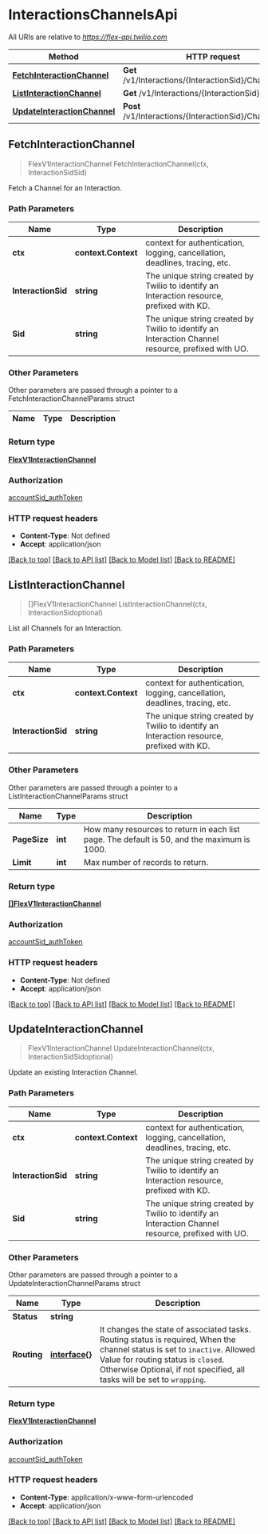# InteractionsChannelsApi

All URIs are relative to *https://flex-api.twilio.com*

Method | HTTP request | Description
------------- | ------------- | -------------
[**FetchInteractionChannel**](InteractionsChannelsApi.md#FetchInteractionChannel) | **Get** /v1/Interactions/{InteractionSid}/Channels/{Sid} | 
[**ListInteractionChannel**](InteractionsChannelsApi.md#ListInteractionChannel) | **Get** /v1/Interactions/{InteractionSid}/Channels | 
[**UpdateInteractionChannel**](InteractionsChannelsApi.md#UpdateInteractionChannel) | **Post** /v1/Interactions/{InteractionSid}/Channels/{Sid} | 



## FetchInteractionChannel

> FlexV1InteractionChannel FetchInteractionChannel(ctx, InteractionSidSid)



Fetch a Channel for an Interaction.

### Path Parameters


Name | Type | Description
------------- | ------------- | -------------
**ctx** | **context.Context** | context for authentication, logging, cancellation, deadlines, tracing, etc.
**InteractionSid** | **string** | The unique string created by Twilio to identify an Interaction resource, prefixed with KD.
**Sid** | **string** | The unique string created by Twilio to identify an Interaction Channel resource, prefixed with UO.

### Other Parameters

Other parameters are passed through a pointer to a FetchInteractionChannelParams struct


Name | Type | Description
------------- | ------------- | -------------

### Return type

[**FlexV1InteractionChannel**](FlexV1InteractionChannel.md)

### Authorization

[accountSid_authToken](../README.md#accountSid_authToken)

### HTTP request headers

- **Content-Type**: Not defined
- **Accept**: application/json

[[Back to top]](#) [[Back to API list]](../README.md#documentation-for-api-endpoints)
[[Back to Model list]](../README.md#documentation-for-models)
[[Back to README]](../README.md)


## ListInteractionChannel

> []FlexV1InteractionChannel ListInteractionChannel(ctx, InteractionSidoptional)



List all Channels for an Interaction.

### Path Parameters


Name | Type | Description
------------- | ------------- | -------------
**ctx** | **context.Context** | context for authentication, logging, cancellation, deadlines, tracing, etc.
**InteractionSid** | **string** | The unique string created by Twilio to identify an Interaction resource, prefixed with KD.

### Other Parameters

Other parameters are passed through a pointer to a ListInteractionChannelParams struct


Name | Type | Description
------------- | ------------- | -------------
**PageSize** | **int** | How many resources to return in each list page. The default is 50, and the maximum is 1000.
**Limit** | **int** | Max number of records to return.

### Return type

[**[]FlexV1InteractionChannel**](FlexV1InteractionChannel.md)

### Authorization

[accountSid_authToken](../README.md#accountSid_authToken)

### HTTP request headers

- **Content-Type**: Not defined
- **Accept**: application/json

[[Back to top]](#) [[Back to API list]](../README.md#documentation-for-api-endpoints)
[[Back to Model list]](../README.md#documentation-for-models)
[[Back to README]](../README.md)


## UpdateInteractionChannel

> FlexV1InteractionChannel UpdateInteractionChannel(ctx, InteractionSidSidoptional)



Update an existing Interaction Channel.

### Path Parameters


Name | Type | Description
------------- | ------------- | -------------
**ctx** | **context.Context** | context for authentication, logging, cancellation, deadlines, tracing, etc.
**InteractionSid** | **string** | The unique string created by Twilio to identify an Interaction resource, prefixed with KD.
**Sid** | **string** | The unique string created by Twilio to identify an Interaction Channel resource, prefixed with UO.

### Other Parameters

Other parameters are passed through a pointer to a UpdateInteractionChannelParams struct


Name | Type | Description
------------- | ------------- | -------------
**Status** | **string** | 
**Routing** | [**interface{}**](interface{}.md) | It changes the state of associated tasks. Routing status is required, When the channel status is set to `inactive`. Allowed Value for routing status is `closed`. Otherwise Optional, if not specified, all tasks will be set to `wrapping`.

### Return type

[**FlexV1InteractionChannel**](FlexV1InteractionChannel.md)

### Authorization

[accountSid_authToken](../README.md#accountSid_authToken)

### HTTP request headers

- **Content-Type**: application/x-www-form-urlencoded
- **Accept**: application/json

[[Back to top]](#) [[Back to API list]](../README.md#documentation-for-api-endpoints)
[[Back to Model list]](../README.md#documentation-for-models)
[[Back to README]](../README.md)

